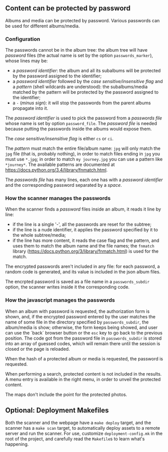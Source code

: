 ## Content can be protected by password

Albums and media can be protected by password. Various passwords can be used for different albums/media.

### Configuration

The passwords cannot be in the album tree: the album tree will have _password_ files (the actual name is set by the option `passwords_marker`), whose lines may be:

* a _password identifier_: the album and all its subalbums will be protected by the password assigned to the identifier;
* a _password identifier_ followed by the _case sensitive/insensitive flag_ and a _pattern_ (shell wildcards are understood): the subalbums/media matched by the pattern will be protected by the password assigned to the identifier;
* a `-` (_minus sign_): it will stop the passwords from the parent albums propagate into it.

The _password identifier_ is used to pick the password from a _passwords file_ whose name is set by option `password_file`. The _password file_ is needed because putting the passwords inside the albums would expose them.

The _case sensitive/insensitive flag_ is either `cs` or `ci`.

The _pattern_ must match the entire file/album name: `jpg` will only match the `jpg` file (that is, probably nothing), in order to match files ending in `jpg` you must use `*.jpg`; in order to match `my journey.jpg` you can use a pattern like `*journey*`. The available patterns are documented at https://docs.python.org/3.4/library/fnmatch.html.

The _passwords file_ has many lines, each one has with a _password identifier_ and the corresponding password separated by a _space_.

### How the scanner manages the passwords

When the scanner finds a _password_ files inside an album, it reads it line by line:

* if the line is a single '-', all the passwords are reset for the subtree;
* if the line is a nude identifier, it applies the password specified by it to the whole subtree/media;
* if the line has more content, it reads the case flag and the pattern, and uses them to match the album name and the file names; the `fnmatch` library (https://docs.python.org/3/library/fnmatch.html) is used for the match.

The encrypted passwords aren't included in any file: for each password, a random code is generated, and its value is included in the json album files.

The encrpted password is saved as a file name in a `passwords_subdir` option, the scanner writes inside it the corresponding code.

### How the javascript manages the passwords

When an album with password is requested, the authorization form is shown, and, if the encrypted password entered by the user matches the name of some file in the directory specified by `passwords_subdir`, the album/media is show; otherwise, the form keeps being showed, and user can use the ´back´ browser button or the `esc` key to go back to the previous position. The code got from the password file in `passwords_subdir` is stored into an array of guessed codes, which will remain there until the session is closed or the page is reloaded.

When the hash of a protected album or media is requested, the password is requested.

When performing a search, protected content is not included in the results. A menu entry is available in the right menu, in order to unveil the protected content.

The maps don't include the point for the protected photos.

## Optional: Deployment Makefiles

Both the scanner and the webpage have a `make deploy` target, and the scanner has a `make scan` target, to automatically deploy assets to a remote server and run the scanner. For use, customize `deployment-config.mk` in the root of the project, and carefully read the `Makefile`s to learn what's happening.
